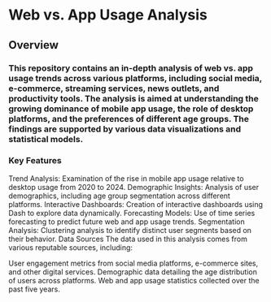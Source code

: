 # Web vs. App Usage Analysis
## Overview
### This repository contains an in-depth analysis of web vs. app usage trends across various platforms, including social media, e-commerce, streaming services, news outlets, and productivity tools. The analysis is aimed at understanding the growing dominance of mobile app usage, the role of desktop platforms, and the preferences of different age groups. The findings are supported by various data visualizations and statistical models.

### Key Features
Trend Analysis: Examination of the rise in mobile app usage relative to desktop usage from 2020 to 2024.
Demographic Insights: Analysis of user demographics, including age group segmentation across different platforms.
Interactive Dashboards: Creation of interactive dashboards using Dash to explore data dynamically.
Forecasting Models: Use of time series forecasting to predict future web and app usage trends.
Segmentation Analysis: Clustering analysis to identify distinct user segments based on their behavior.
Data Sources
The data used in this analysis comes from various reputable sources, including:

User engagement metrics from social media platforms, e-commerce sites, and other digital services.
Demographic data detailing the age distribution of users across platforms.
Web and app usage statistics collected over the past five years.
